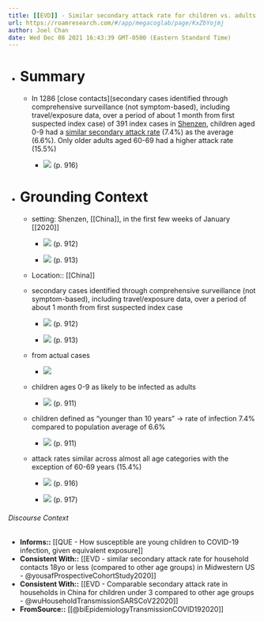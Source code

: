 ```yaml
---
title: [[EVD]] - Similar secondary attack rate for children vs. adults in Shenzen - [[@biEpidemiologyTransmissionCOVID192020]]
url: https://roamresearch.com/#/app/megacoglab/page/KxZbYojmj
author: Joel Chan
date: Wed Dec 08 2021 16:43:39 GMT-0500 (Eastern Standard Time)
---
```


- # **Summary**

    - In 1286 [close contacts](secondary cases identified through comprehensive surveillance (not symptom-based), including travel/exposure data, over a period of about 1 month from first suspected index case) of 391 index cases in [Shenzen](((7w5xklo1l))), children aged 0-9 had a [similar secondary attack rate](((zkioxgne2))) (7.4%) as the average (6.6%). Only older adults aged 60-69 had a higher attack rate (15.5%)

        - ![](https://firebasestorage.googleapis.com/v0/b/firescript-577a2.appspot.com/o/imgs%2Fapp%2Fjoel-covid19%2FxQH9Y4f7-S.png?alt=media&token=a7b1b48a-16ad-4dd5-a90b-15ba71d2cb41) (p. 916)
- # **Grounding Context**

    - setting: Shenzen, [[China]], in the first few weeks of January [[2020]]

        - ![](https://firebasestorage.googleapis.com/v0/b/firescript-577a2.appspot.com/o/imgs%2Fapp%2Fjoel-covid19%2FhdhUnz82JJ.png?alt=media&token=8ae62c07-c073-4529-968d-ab57332eb845) (p. 912)

        - ![](https://firebasestorage.googleapis.com/v0/b/firescript-577a2.appspot.com/o/imgs%2Fapp%2Fjoel-covid19%2F8uV8s1w9Ia.png?alt=media&token=8166d159-d77e-4f71-819f-f370086a0c9b) (p. 913)

    - Location:: [[China]]

    - secondary cases identified through comprehensive surveillance (not symptom-based), including travel/exposure data, over a period of about 1 month from first suspected index case

        - ![](https://firebasestorage.googleapis.com/v0/b/firescript-577a2.appspot.com/o/imgs%2Fapp%2Fjoel-covid19%2FhdhUnz82JJ.png?alt=media&token=8ae62c07-c073-4529-968d-ab57332eb845) (p. 912)

        - ![](https://firebasestorage.googleapis.com/v0/b/firescript-577a2.appspot.com/o/imgs%2Fapp%2Fjoel-covid19%2F8uV8s1w9Ia.png?alt=media&token=8166d159-d77e-4f71-819f-f370086a0c9b) (p. 913)

    - from actual cases

        - ![](https://firebasestorage.googleapis.com/v0/b/firescript-577a2.appspot.com/o/imgs%2Fapp%2Fjoel-covid19%2FT9gUjrEEEw.png?alt=media&token=a2b933ea-c7b2-40b1-b971-a883220f0a26)

    - children ages 0-9 as likely to be infected as adults

        - ![](https://firebasestorage.googleapis.com/v0/b/firescript-577a2.appspot.com/o/imgs%2Fapp%2Fjoel-covid19%2Fhx0rWNPR25.png?alt=media&token=53685864-c442-42cf-b5e6-7bb8701357f0) (p. 911)

    - children defined as “younger than 10 years” -> rate of infection 7.4% compared to population average of 6.6%

        - ![](https://firebasestorage.googleapis.com/v0/b/firescript-577a2.appspot.com/o/imgs%2Fapp%2Fjoel-covid19%2FBZXKUhVt1k.png?alt=media&token=3ec17fe5-bbb6-4b1f-8d96-b6b41aa4b12d) (p. 911)

    - attack rates similar across almost all age categories with the exception of 60-69 years (15.4%)

        - ![](https://firebasestorage.googleapis.com/v0/b/firescript-577a2.appspot.com/o/imgs%2Fapp%2Fjoel-covid19%2FxQH9Y4f7-S.png?alt=media&token=a7b1b48a-16ad-4dd5-a90b-15ba71d2cb41) (p. 916)

        - ![](https://firebasestorage.googleapis.com/v0/b/firescript-577a2.appspot.com/o/imgs%2Fapp%2Fjoel-covid19%2Fcc1Xn8Wy2a.png?alt=media&token=02213e24-70ec-4303-a7f5-637b431c0198) (p. 917)

###### Discourse Context

- **Informs::** [[QUE - How susceptible are young children to COVID-19 infection, given equivalent exposure]]
- **Consistent With::** [[EVD - similar secondary attack rate for household contacts 18yo or less (compared to other age groups) in Midwestern US - @yousafProspectiveCohortStudy2020]]
- **Consistent With::** [[EVD - Comparable secondary attack rate in households in China for children under 3 compared to other age groups - @wuHouseholdTransmissionSARSCoV22020]]
- **FromSource::** [[@biEpidemiologyTransmissionCOVID192020]]

